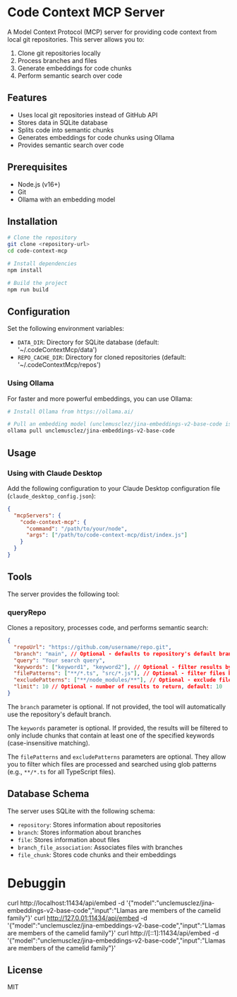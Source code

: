 # Code Context MCP Server

A Model Context Protocol (MCP) server for providing code context from local git repositories. This server allows you to:

1. Clone git repositories locally
2. Process branches and files
3. Generate embeddings for code chunks
4. Perform semantic search over code

## Features

- Uses local git repositories instead of GitHub API
- Stores data in SQLite database
- Splits code into semantic chunks
- Generates embeddings for code chunks using Ollama
- Provides semantic search over code

## Prerequisites

- Node.js (v16+)
- Git
- Ollama with an embedding model

## Installation

```bash
# Clone the repository
git clone <repository-url>
cd code-context-mcp

# Install dependencies
npm install

# Build the project
npm run build
```

## Configuration

Set the following environment variables:

- `DATA_DIR`: Directory for SQLite database (default: '~/.codeContextMcp/data')
- `REPO_CACHE_DIR`: Directory for cloned repositories (default: '~/.codeContextMcp/repos')

### Using Ollama

For faster and more powerful embeddings, you can use Ollama:

```bash
# Install Ollama from https://ollama.ai/

# Pull an embedding model (unclemusclez/jina-embeddings-v2-base-code is recommended)
ollama pull unclemusclez/jina-embeddings-v2-base-code

```

## Usage

### Using with Claude Desktop

Add the following configuration to your Claude Desktop configuration file (`claude_desktop_config.json`):

```json
{
  "mcpServers": {
    "code-context-mcp": {
      "command": "/path/to/your/node",
      "args": ["/path/to/code-context-mcp/dist/index.js"]
    }
  }
}
```

## Tools

The server provides the following tool:

### queryRepo

Clones a repository, processes code, and performs semantic search:

```json
{
  "repoUrl": "https://github.com/username/repo.git",
  "branch": "main", // Optional - defaults to repository's default branch
  "query": "Your search query",
  "keywords": ["keyword1", "keyword2"], // Optional - filter results by keywords
  "filePatterns": ["**/*.ts", "src/*.js"], // Optional - filter files by glob patterns
  "excludePatterns": ["**/node_modules/**"], // Optional - exclude files by glob patterns
  "limit": 10 // Optional - number of results to return, default: 10
}
```

The `branch` parameter is optional. If not provided, the tool will automatically use the repository's default branch.

The `keywords` parameter is optional. If provided, the results will be filtered to only include chunks that contain at least one of the specified keywords (case-insensitive matching).

The `filePatterns` and `excludePatterns` parameters are optional. They allow you to filter which files are processed and searched using glob patterns (e.g., `**/*.ts` for all TypeScript files).

## Database Schema

The server uses SQLite with the following schema:

- `repository`: Stores information about repositories
- `branch`: Stores information about branches
- `file`: Stores information about files
- `branch_file_association`: Associates files with branches
- `file_chunk`: Stores code chunks and their embeddings


# Debuggin

curl http://localhost:11434/api/embed -d '{"model":"unclemusclez/jina-embeddings-v2-base-code","input":"Llamas are members of the camelid family"}'
curl http://127.0.01:11434/api/embed -d '{"model":"unclemusclez/jina-embeddings-v2-base-code","input":"Llamas are members of the camelid family"}'
curl http://[::1]:11434/api/embed -d '{"model":"unclemusclez/jina-embeddings-v2-base-code","input":"Llamas are members of the camelid family"}'

## License

MIT
